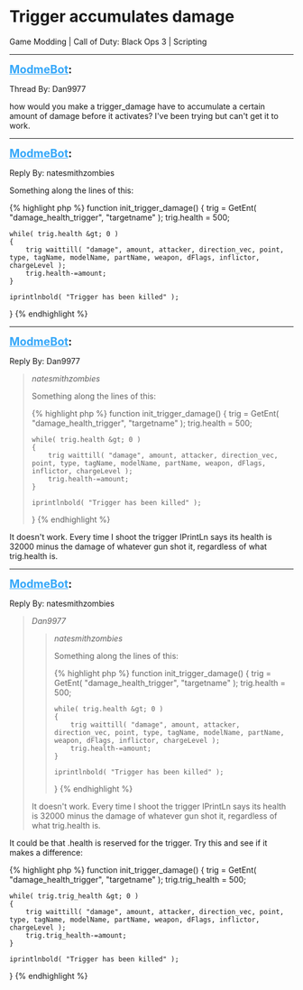 # Trigger accumulates damage
Game Modding | Call of Duty: Black Ops 3 | Scripting

---
<strong style="font-size: 1.4em;"><span style="text-decoration: underline;text-decoration-color: #34a7f9;"><span style="color:#34a7f9;">ModmeBot</span></span>:</strong>

<p>Thread By: Dan9977<br /><p style="text-align:left;">how would you make a trigger_damage have to accumulate a certain amount of damage before it activates? I&#39;ve been trying but can&#39;t get it to work.</p></p>

---
<strong style="font-size: 1.4em;"><span style="text-decoration: underline;text-decoration-color: #34a7f9;"><span style="color:#34a7f9;">ModmeBot</span></span>:</strong>

<p>Reply By: natesmithzombies<br /><p style="text-align:left;">Something along the lines of this: </p>{% highlight php %}
function init_trigger_damage()
{
	trig = GetEnt( "damage_health_trigger", "targetname" ); 
	trig.health = 500; 
	
	while( trig.health &gt; 0 )
	{
		trig waittill( "damage", amount, attacker, direction_vec, point, type, tagName, modelName, partName, weapon, dFlags, inflictor, chargeLevel );
		trig.health-=amount; 
	}
	
	iprintlnbold( "Trigger has been killed" ); 
}
{% endhighlight %}
</p>

---
<strong style="font-size: 1.4em;"><span style="text-decoration: underline;text-decoration-color: #34a7f9;"><span style="color:#34a7f9;">ModmeBot</span></span>:</strong>

<p>Reply By: Dan9977<br /><blockquote><em>natesmithzombies</em><p style="text-align:left;">Something along the lines of this: </p>{% highlight php %}
function init_trigger_damage()
{
	trig = GetEnt( "damage_health_trigger", "targetname" ); 
	trig.health = 500; 
	
	while( trig.health &gt; 0 )
	{
		trig waittill( "damage", amount, attacker, direction_vec, point, type, tagName, modelName, partName, weapon, dFlags, inflictor, chargeLevel );
		trig.health-=amount; 
	}
	
	iprintlnbold( "Trigger has been killed" ); 
}
{% endhighlight %}
<br /></blockquote><p style="text-align:left;">It doesn&#39;t work. Every time I shoot the trigger IPrintLn says its health is 32000 minus the damage of whatever gun shot it, regardless of what trig.health is.</p></p>

---
<strong style="font-size: 1.4em;"><span style="text-decoration: underline;text-decoration-color: #34a7f9;"><span style="color:#34a7f9;">ModmeBot</span></span>:</strong>

<p>Reply By: natesmithzombies<br /><blockquote><em>Dan9977</em><blockquote><em>natesmithzombies</em><p style="text-align:left;">Something along the lines of this: </p>{% highlight php %}
function init_trigger_damage()
{
	trig = GetEnt( "damage_health_trigger", "targetname" ); 
	trig.health = 500; 
	
	while( trig.health &gt; 0 )
	{
		trig waittill( "damage", amount, attacker, direction_vec, point, type, tagName, modelName, partName, weapon, dFlags, inflictor, chargeLevel );
		trig.health-=amount; 
	}
	
	iprintlnbold( "Trigger has been killed" ); 
}
{% endhighlight %}
<br /></blockquote><p style="text-align:left;">It doesn&#39;t work. Every time I shoot the trigger IPrintLn says its health is 32000 minus the damage of whatever gun shot it, regardless of what trig.health is.</p></blockquote><p style="text-align:left;">It could be that .health is reserved for the trigger. Try this and see if it makes a difference: </p>{% highlight php %}
function init_trigger_damage()
{
	trig = GetEnt( "damage_health_trigger", "targetname" ); 
	trig.trig_health = 500; 
	
	while( trig.trig_health &gt; 0 )
	{
		trig waittill( "damage", amount, attacker, direction_vec, point, type, tagName, modelName, partName, weapon, dFlags, inflictor, chargeLevel );
		trig.trig_health-=amount; 
	}
	
	iprintlnbold( "Trigger has been killed" ); 
}
{% endhighlight %}
</p>
